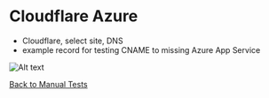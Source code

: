 # Cloudflare Azure
* Cloudflare, select site, DNS
* example record for testing CNAME to missing Azure App Service

![Alt text](images/cloudflare-azure.png?raw=true "Example DNS record")

[Back to Manual Tests](../manual-tests.md)
